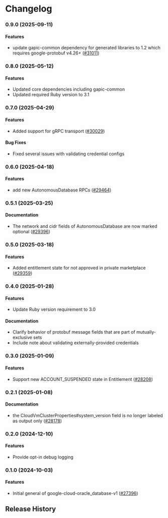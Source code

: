 # Changelog

### 0.9.0 (2025-09-11)

#### Features

* update gapic-common dependency for generated libraries to 1.2 which requires google-protobuf v4.26+ ([#31011](https://github.com/googleapis/google-cloud-ruby/issues/31011)) 

### 0.8.0 (2025-05-12)

#### Features

* Updated core dependencies including gapic-common 
* Updated required Ruby version to 3.1 

### 0.7.0 (2025-04-29)

#### Features

* Added support for gRPC transport ([#30029](https://github.com/googleapis/google-cloud-ruby/issues/30029)) 
#### Bug Fixes

* Fixed several issues with validating credential configs 

### 0.6.0 (2025-04-18)

#### Features

* add new AutonomousDatabase RPCs ([#29464](https://github.com/googleapis/google-cloud-ruby/issues/29464)) 

### 0.5.1 (2025-03-25)

#### Documentation

* The network and cidr fields of AutonomousDatabase are now marked optional ([#29396](https://github.com/googleapis/google-cloud-ruby/issues/29396)) 

### 0.5.0 (2025-03-18)

#### Features

* Added entitlement state for not approved in private marketplace ([#29359](https://github.com/googleapis/google-cloud-ruby/issues/29359)) 

### 0.4.0 (2025-01-28)

#### Features

* Update Ruby version requirement to 3.0 
#### Documentation

* Clarify behavior of protobuf message fields that are part of mutually-exclusive sets 
* Include note about validating externally-provided credentials 

### 0.3.0 (2025-01-09)

#### Features

* Support new ACCOUNT_SUSPENDED state in Entitlement ([#28208](https://github.com/googleapis/google-cloud-ruby/issues/28208)) 

### 0.2.1 (2025-01-08)

#### Documentation

* the CloudVmClusterProperties#system_version field is no longer labeled as output only ([#28178](https://github.com/googleapis/google-cloud-ruby/issues/28178)) 

### 0.2.0 (2024-12-10)

#### Features

* Provide opt-in debug logging 

### 0.1.0 (2024-10-03)

#### Features

* Initial general of google-cloud-oracle_database-v1 ([#27396](https://github.com/googleapis/google-cloud-ruby/issues/27396)) 

## Release History
